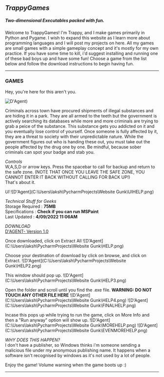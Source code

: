 ## _TrappyGames_
##### Two-dimensional Executables packed with fun.

Welcome to TrappyGames! I'm Trappy, and I make games primarily in Python and Pygame. I wish to expand this website as I learn more about programming languages and I will post my projects on here. All my games are small games with a simple gameplay concept and it's mostly for my own practice. If you have some time to kill, i'd suggest installing and running one of these bad boys up and have some fun! Choose a game from the list below and follow the download instructions to begin having fun.

<hr>

### GAMES
Hey, you're here for this aren't you. <br> 

![D'Agent](/TrappyGames/assets/D.png))

Criminals across town have procured shipments of illegal substances and are hiding it in a park. They are all armed to the teeth but the government is actively searching its databases while more and more criminals are trying to grab a peice of the substance. This substance gets you addicted on it and you eventually lose control of yourself. Once someone is fully affected by it, they are a threat to society with their unpredictable nature. While the government figures out who is handing these out, you must take out the people affected by the drug one by one. Be mindful, because sober criminals can spot your badge and stab you. 

*Controls* <br>
W,A,S,D or arrow keys. 
Press the spacebar to call for backup and return to the safe zone. (NOTE THAT ONCE YOU LEAVE THE SAFE ZONE, YOU CANNOT ENTER IT BACK WITHOUT CALLING FOR BACK UP!)
<br>
That's about it.

*UI*
![D'Agent](C:\Users\laksh\PycharmProjects\Website Gunk\UIHELP.png)

*Technical Stuff for Geeks*
<br>
Storage Required : **75MB**
<br>
Specifications : **Check if you can run MSPaint**
<br>
Last Updated : **4/09/2022 11:06AM**
<br>

*DOWNLOAD* <br>
[D'AGENT- Version 1.0](https://mega.nz/file/B9li1YII#ixxic-Rt7bDiSrPMFtzLmIJ9nI0PHJfSqEhmpq6Mqoc)

Once downloaded, click on Extract All
![D'Agent](C:\Users\laksh\PycharmProjects\Website Gunk\HELP.png)

Choose your destination of download by click on browse, and click on Extract.
![D'Agent](C:\Users\laksh\PycharmProjects\Website Gunk\HELP2.png)

This window should pop up.
![D'Agent](C:\Users\laksh\PycharmProjects\Website Gunk\HELP3.png)

Open the folder and scroll until you find the .exe file.
**WARNING: DO NOT TOUCH ANY OTHER FILE HERE** 
![D'Agent](C:\Users\laksh\PycharmProjects\Website Gunk\HELP4.png)
![D'Agent](C:\Users\laksh\PycharmProjects\Website Gunk\FINALHELP.png)

Incase this pops up while trying to run the game, click on More Info and then a "Run anyway" option will show up.
![D'Agent](C:\Users\laksh\PycharmProjects\Website Gunk\MOREHELP.png)
![D'Agent](C:\Users\laksh\PycharmProjects\Website Gunk\EVENMOREHELP.png)

*WHY DOES THIS HAPPEN?* <br>
I don't have a publisher, so Windows thinks i'm someone sending a malicious file under my anonymous publishing name. It happens when a software isn't recognised by windows as it's not used by a lot of people.

Enjoy the game!
Volume warning when the game boots up :)

<hr>
